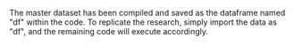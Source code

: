 The master dataset has been compiled and saved as the dataframe named "df" within the code. To replicate the research, simply import the data as "df", and the remaining code will execute accordingly.
